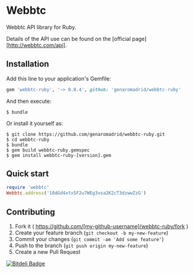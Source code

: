 # Webbtc

Webbtc API library for Ruby.

Details of the API use can be found on the [official page][http://webbtc.com/api].

## Installation

Add this line to your application's Gemfile:

```ruby
gem 'webbtc-ruby', '~> 0.0.4', github: 'genaromadrid/webbtc-ruby'
```

And then execute:

    $ bundle

Or install it yourself as:

    $ git clone https://github.com/genaromadrid/webbtc-ruby.git
    $ cd webbtc-ruby
    $ bundle
    $ gem build webbtc-ruby.gemspec
    $ gem install webbtc-ruby-[version].gem

## Quick start

```ruby
require 'webbtc'
Webbtc.address('18dGd4xtx5F2u7WEg3vsa2K2cT3dzwwZzG')
```

## Contributing

1. Fork it ( https://github.com/[my-github-username]/webbtc-ruby/fork )
2. Create your feature branch (`git checkout -b my-new-feature`)
3. Commit your changes (`git commit -am 'Add some feature'`)
4. Push to the branch (`git push origin my-new-feature`)
5. Create a new Pull Request


[![Bitdeli Badge](https://d2weczhvl823v0.cloudfront.net/genaromadrid/webbtc-ruby/trend.png)](https://bitdeli.com/free "Bitdeli Badge")

